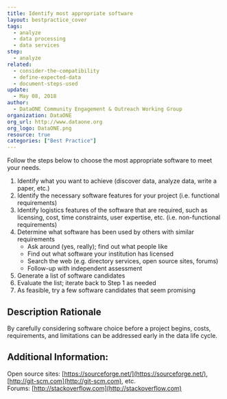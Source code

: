 ```yaml
---
title: Identify most appropriate software
layout: bestpractice_cover
tags:
  - analyze
  - data processing
  - data services
step:
  - analyze
related:
  - consider-the-compatibility
  - define-expected-data
  - document-steps-used
update:
  - May 08, 2018
author:
  - DataONE Community Engagement & Outreach Working Group
organization: DataONE
org_url: http://www.dataone.org
org_logo: DataONE.png
resource: true
categories: ["Best Practice"]
---
```




Follow the steps below to choose the most appropriate software to meet your needs.
  1. Identify what you want to achieve (discover data, analyze data, write a paper, etc.)
  2. Identify the necessary software features for your project (i.e. functional requirements)
  3. Identify logistics features of the software that are required, such as licensing, cost, time constraints, user expertise, etc. (i.e. non-functional requirements)
  4. Determine what software has been used by others with similar requirements
     - Ask around (yes, really); find out what people like
     - Find out what software your institution has licensed
     - Search the web (e.g. directory services, open source sites, forums)
     - Follow-up with independent assessment
   5. Generate a list of software candidates
   6. Evaluate the list; iterate back to Step 1 as needed
   7. As feasible, try a few software candidates that seem promising

## Description Rationale

By carefully considering software choice before a project begins, costs, requirements, and limitations can be addressed early in the data life cycle.

## Additional Information:

Open source sites: [https://sourceforge.net/](https://sourceforge.net/), [http://git-scm.com](http://git-scm.com), etc.  
Forums: [http://stackoverflow.com](http://stackoverflow.com)
